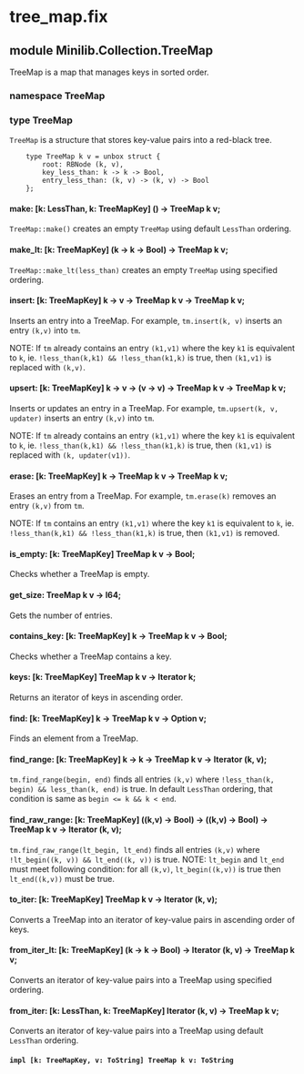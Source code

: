 # tree_map.fix

## module Minilib.Collection.TreeMap

TreeMap is a map that manages keys in sorted order.

### namespace TreeMap

### type TreeMap

`TreeMap` is a structure that stores key-value pairs into a red-black tree.

```
    type TreeMap k v = unbox struct {
        root: RBNode (k, v),
        key_less_than: k -> k -> Bool,
        entry_less_than: (k, v) -> (k, v) -> Bool
    };
```
#### make: [k: LessThan, k: TreeMapKey] () -> TreeMap k v;

`TreeMap::make()` creates an empty `TreeMap` using default `LessThan` ordering.

#### make_lt: [k: TreeMapKey] (k -> k -> Bool) -> TreeMap k v;

`TreeMap::make_lt(less_than)` creates an empty `TreeMap` using specified ordering.

#### insert: [k: TreeMapKey] k -> v -> TreeMap k v -> TreeMap k v;

Inserts an entry into a TreeMap.
For example, `tm.insert(k, v)` inserts an entry `(k,v)` into `tm`.

NOTE: If `tm` already contains an entry `(k1,v1)`
where the key `k1` is equivalent to `k`,
ie. `!less_than(k,k1) && !less_than(k1,k)` is true,
then `(k1,v1)` is replaced with `(k,v)`.

#### upsert: [k: TreeMapKey] k -> v -> (v -> v) -> TreeMap k v -> TreeMap k v;

Inserts or updates an entry in a TreeMap.
For example, `tm.upsert(k, v, updater)` inserts an entry `(k,v)` into `tm`.

NOTE: If `tm` already contains an entry `(k1,v1)`
where the key `k1` is equivalent to `k`,
ie. `!less_than(k,k1) && !less_than(k1,k)` is true,
then `(k1,v1)` is replaced with `(k, updater(v1))`.

#### erase: [k: TreeMapKey] k -> TreeMap k v -> TreeMap k v;

Erases an entry from a TreeMap.
For example, `tm.erase(k)` removes an entry `(k,v)` from `tm`.

NOTE: If `tm` contains an entry `(k1,v1)`
where the key `k1` is equivalent to `k`,
ie. `!less_than(k,k1) && !less_than(k1,k)` is true,
then `(k1,v1)` is removed.

#### is_empty: [k: TreeMapKey] TreeMap k v -> Bool;

Checks whether a TreeMap is empty.

#### get_size: TreeMap k v -> I64;

Gets the number of entries.

#### contains_key: [k: TreeMapKey] k -> TreeMap k v -> Bool;

Checks whether a TreeMap contains a key.

#### keys: [k: TreeMapKey] TreeMap k v -> Iterator k;

Returns an iterator of keys in ascending order.

#### find: [k: TreeMapKey] k -> TreeMap k v -> Option v;

Finds an element from a TreeMap.

#### find_range: [k: TreeMapKey] k -> k -> TreeMap k v -> Iterator (k, v);

`tm.find_range(begin, end)` finds all entries `(k,v)`
where `!less_than(k, begin) && less_than(k, end)` is true.
In default `LessThan` ordering, that condition is same as `begin <= k && k < end`.

#### find_raw_range: [k: TreeMapKey] ((k,v) -> Bool) -> ((k,v) -> Bool) -> TreeMap k v -> Iterator (k, v);

`tm.find_raw_range(lt_begin, lt_end)` finds all entries `(k,v)`
where `!lt_begin((k, v)) && lt_end((k, v))` is true.
NOTE: `lt_begin` and `lt_end` must meet following condition:
for all `(k,v)`, `lt_begin((k,v))` is true then `lt_end((k,v))` must be true.

#### to_iter: [k: TreeMapKey] TreeMap k v -> Iterator (k, v);

Converts a TreeMap into an iterator of key-value pairs in ascending order of keys.

#### from_iter_lt: [k: TreeMapKey] (k -> k -> Bool) -> Iterator (k, v) -> TreeMap k v;

Converts an iterator of key-value pairs into a TreeMap using specified ordering.

#### from_iter: [k: LessThan, k: TreeMapKey] Iterator (k, v) -> TreeMap k v;

Converts an iterator of key-value pairs into a TreeMap using default `LessThan` ordering.

#### `impl [k: TreeMapKey, v: ToString] TreeMap k v: ToString`

